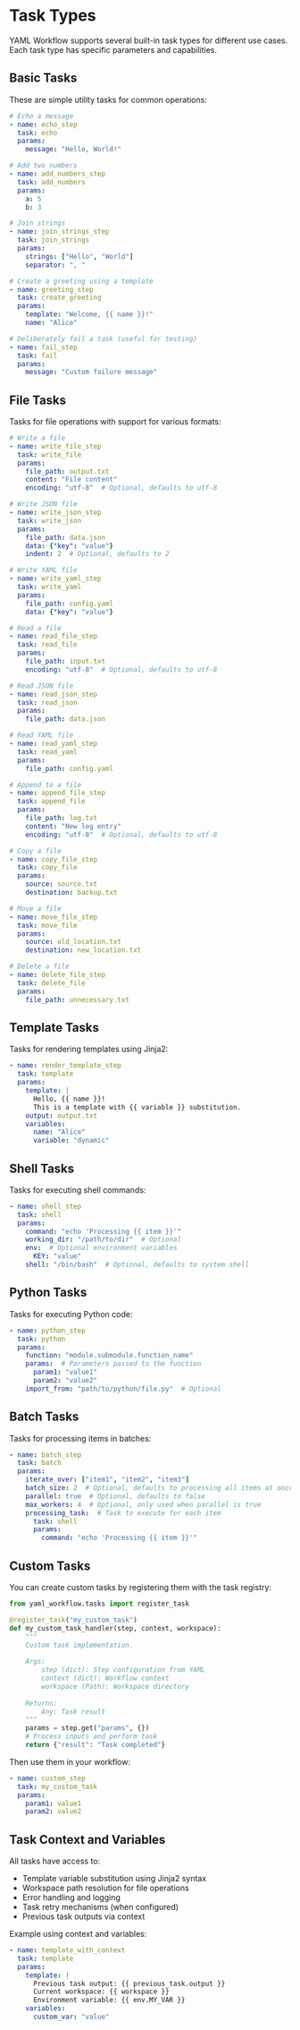 # Task Types

YAML Workflow supports several built-in task types for different use cases. Each task type has specific parameters and capabilities.

## Basic Tasks

These are simple utility tasks for common operations:

```yaml
# Echo a message
- name: echo_step
  task: echo
  params:
    message: "Hello, World!"

# Add two numbers
- name: add_numbers_step
  task: add_numbers
  params:
    a: 5
    b: 3

# Join strings
- name: join_strings_step
  task: join_strings
  params:
    strings: ["Hello", "World"]
    separator: ", "

# Create a greeting using a template
- name: greeting_step
  task: create_greeting
  params:
    template: "Welcome, {{ name }}!"
    name: "Alice"

# Deliberately fail a task (useful for testing)
- name: fail_step
  task: fail
  params:
    message: "Custom failure message"
```

## File Tasks

Tasks for file operations with support for various formats:

```yaml
# Write a file
- name: write_file_step
  task: write_file
  params:
    file_path: output.txt
    content: "File content"
    encoding: "utf-8"  # Optional, defaults to utf-8

# Write JSON file
- name: write_json_step
  task: write_json
  params:
    file_path: data.json
    data: {"key": "value"}
    indent: 2  # Optional, defaults to 2

# Write YAML file
- name: write_yaml_step
  task: write_yaml
  params:
    file_path: config.yaml
    data: {"key": "value"}

# Read a file
- name: read_file_step
  task: read_file
  params:
    file_path: input.txt
    encoding: "utf-8"  # Optional, defaults to utf-8

# Read JSON file
- name: read_json_step
  task: read_json
  params:
    file_path: data.json

# Read YAML file
- name: read_yaml_step
  task: read_yaml
  params:
    file_path: config.yaml

# Append to a file
- name: append_file_step
  task: append_file
  params:
    file_path: log.txt
    content: "New log entry"
    encoding: "utf-8"  # Optional, defaults to utf-8

# Copy a file
- name: copy_file_step
  task: copy_file
  params:
    source: source.txt
    destination: backup.txt

# Move a file
- name: move_file_step
  task: move_file
  params:
    source: old_location.txt
    destination: new_location.txt

# Delete a file
- name: delete_file_step
  task: delete_file
  params:
    file_path: unnecessary.txt
```

## Template Tasks

Tasks for rendering templates using Jinja2:

```yaml
- name: render_template_step
  task: template
  params:
    template: |
      Hello, {{ name }}!
      This is a template with {{ variable }} substitution.
    output: output.txt
    variables:
      name: "Alice"
      variable: "dynamic"
```

## Shell Tasks

Tasks for executing shell commands:

```yaml
- name: shell_step
  task: shell
  params:
    command: "echo 'Processing {{ item }}'"
    working_dir: "/path/to/dir"  # Optional
    env:  # Optional environment variables
      KEY: "value"
    shell: "/bin/bash"  # Optional, defaults to system shell
```

## Python Tasks

Tasks for executing Python code:

```yaml
- name: python_step
  task: python
  params:
    function: "module.submodule.function_name"
    params:  # Parameters passed to the function
      param1: "value1"
      param2: "value2"
    import_from: "path/to/python/file.py"  # Optional
```

## Batch Tasks

Tasks for processing items in batches:

```yaml
- name: batch_step
  task: batch
  params:
    iterate_over: ["item1", "item2", "item3"]
    batch_size: 2  # Optional, defaults to processing all items at once
    parallel: true  # Optional, defaults to false
    max_workers: 4  # Optional, only used when parallel is true
    processing_task:  # Task to execute for each item
      task: shell
      params:
        command: "echo 'Processing {{ item }}'"
```

## Custom Tasks

You can create custom tasks by registering them with the task registry:

```python
from yaml_workflow.tasks import register_task

@register_task("my_custom_task")
def my_custom_task_handler(step, context, workspace):
    """
    Custom task implementation.
    
    Args:
        step (dict): Step configuration from YAML
        context (dict): Workflow context
        workspace (Path): Workspace directory
    
    Returns:
        Any: Task result
    """
    params = step.get("params", {})
    # Process inputs and perform task
    return {"result": "Task completed"}
```

Then use them in your workflow:
```yaml
- name: custom_step
  task: my_custom_task
  params:
    param1: value1
    param2: value2
```

## Task Context and Variables

All tasks have access to:
- Template variable substitution using Jinja2 syntax
- Workspace path resolution for file operations
- Error handling and logging
- Task retry mechanisms (when configured)
- Previous task outputs via context

Example using context and variables:
```yaml
- name: template_with_context
  task: template
  params:
    template: |
      Previous task output: {{ previous_task.output }}
      Current workspace: {{ workspace }}
      Environment variable: {{ env.MY_VAR }}
    variables:
      custom_var: "value"
``` 